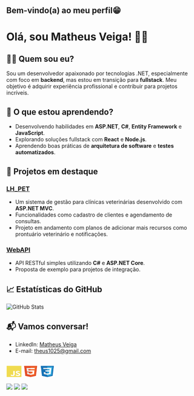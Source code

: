 ## Bem-vindo(a) ao meu perfil😁


# Olá, sou Matheus Veiga! 👨‍💻

## 👨‍💻 Quem sou eu?

Sou um desenvolvedor apaixonado por tecnologias .NET, especialmente com foco em **backend**, mas estou em transição para **fullstack**. Meu objetivo é adquirir experiência profissional e contribuir para projetos incríveis.

## 🌱 O que estou aprendendo?

- Desenvolvendo habilidades em **ASP.NET**, **C#**, **Entity Framework** e **JavaScript**.
- Explorando soluções fullstack com **React** e **Node.js**.
- Aprendendo boas práticas de **arquitetura de software** e **testes automatizados**.

## 🧩 Projetos em destaque

### [LH_PET](https://github.com/Matheusveiga/LH_PET)

- Um sistema de gestão para clínicas veterinárias desenvolvido com **ASP.NET MVC**.
- Funcionalidades como cadastro de clientes e agendamento de consultas.
- Projeto em andamento com planos de adicionar mais recursos como prontuário veterinário e notificações.

### [WebAPI](https://github.com/Matheusveiga/WebAPI)

- API RESTful simples utilizando **C#** e **ASP.NET Core**.
- Proposta de exemplo para projetos de integração.

## 📈 Estatísticas do GitHub

![GitHub Stats](https://github-readme-stats.vercel.app/api?username=Matheusveiga&show_icons=true&count_private=true&hide=prs&theme=tokyonight)

## 📬 Vamos conversar!

- LinkedIn: [Matheus Veiga](https://www.linkedin.com/in/matheus-veiga-011566158)
- E-mail: theus1025@gmail.com



<div style="display: inline_block"><br>
  <img align="center" alt="Js" height="30" width="40" src="https://raw.githubusercontent.com/devicons/devicon/master/icons/javascript/javascript-plain.svg">
  <img align="center" alt="HTML" height="30" width="40" src="https://raw.githubusercontent.com/devicons/devicon/master/icons/html5/html5-original.svg">
  <img align="center" alt="CSS" height="30" width="40" src="https://raw.githubusercontent.com/devicons/devicon/master/icons/css3/css3-original.svg">
</div>
 
 <br>
 
<div> 
  <a href="https://instagram.com/maths_v" target="_blank"><img src="https://img.shields.io/badge/-Instagram-%23E4405F?style=for-the-badge&logo=instagram&logoColor=white" target="_blank"></a>
  <a href = "mailto:theus1025@gmail.com"><img src="https://img.shields.io/badge/-Gmail-%23333?style=for-the-badge&logo=gmail&logoColor=white" target="_blank"></a>
  <a href="https://www.linkedin.com/in/matheus-veiga-011566158/" target="_blank"><img src="https://img.shields.io/badge/-LinkedIn-%230077B5?style=for-the-badge&logo=linkedin&logoColor=white" target="_blank"></a> 
 

</div>

